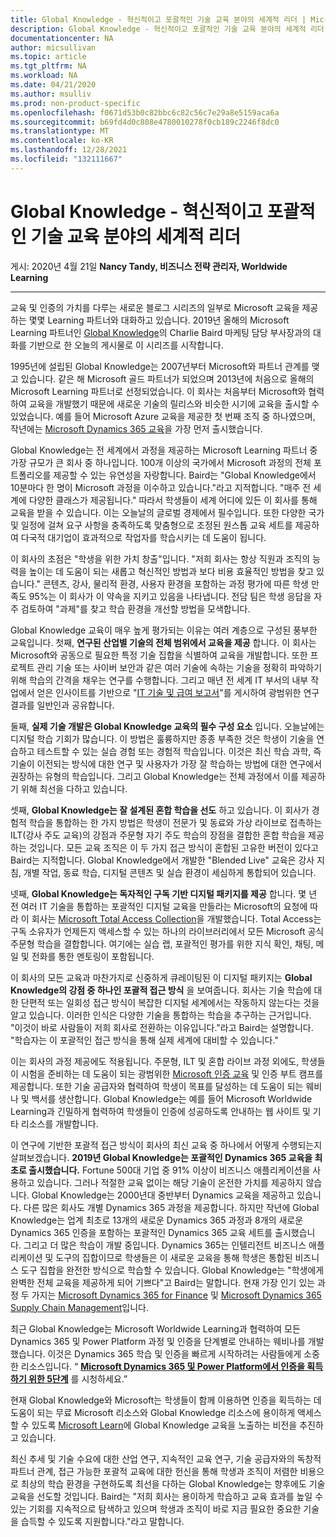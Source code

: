 ```yaml
---
title: Global Knowledge - 혁신적이고 포괄적인 기술 교육 분야의 세계적 리더 | Microsoft Docs
description: Global Knowledge - 혁신적이고 포괄적인 기술 교육 분야의 세계적 리더
documentationcenter: NA
author: micsullivan
ms.topic: article
ms.tgt_pltfrm: NA
ms.workload: NA
ms.date: 04/21/2020
ms.author: msulliv
ms.prod: non-product-specific
ms.openlocfilehash: f0671d53b0c82bbc6c82c56c7e29a8e5159aca6a
ms.sourcegitcommit: b69fd4d0c808e4780010278f0cb189c2246f8dc0
ms.translationtype: MT
ms.contentlocale: ko-KR
ms.lasthandoff: 12/28/2021
ms.locfileid: "132111667"
---
```

# <a name="global-knowledge---a-world-leader-in-innovative-comprehensive-tech-training"></a>Global Knowledge - 혁신적이고 포괄적인 기술 교육 분야의 세계적 리더

게시: 2020년 4월 21일 **Nancy Tandy, 비즈니스 전략 관리자, Worldwide Learning**

___

교육 및 인증의 가치를 다루는 새로운 블로그 시리즈의 일부로 Microsoft 교육을 제공하는 몇몇 Learning 파트너와 대화하고 있습니다. 2019년 올해의 Microsoft Learning 파트너인 [Global Knowledge](https://www.globalknowledge.com/)의 Charlie Baird 마케팅 담당 부사장과의 대화를 기반으로 한 오늘의 게시물로 이 시리즈를 시작합니다.

1995년에 설립된 Global Knowledge는 2007년부터 Microsoft와 파트너 관계를 맺고 있습니다. 같은 해 Microsoft 골드 파트너가 되었으며 2013년에 처음으로 올해의 Microsoft Learning 파트너로 선정되었습니다. 이 회사는 처음부터 Microsoft와 협력하여 교육을 개발했기 때문에 새로운 기술의 릴리스와 비슷한 시기에 교육을 출시할 수 있었습니다. 예를 들어 Microsoft Azure 교육을 제공한 첫 번째 조직 중 하나였으며, 작년에는 [Microsoft Dynamics 365 교육](https://www.globalknowledge.com/us-en/training/course-catalog/brands/microsoft/dynamics-365/)을 가장 먼저 출시했습니다.

Global Knowledge는 전 세계에서 과정을 제공하는 Microsoft Learning 파트너 중 가장 규모가 큰 회사 중 하나입니다. 100개 이상의 국가에서 Microsoft 과정의 전체 포트폴리오를 제공할 수 있는 유연성을 자랑합니다. Baird는 "Global Knowledge에서 10분마다 한 명이 Microsoft 과정을 이수하고 있습니다."라고 지적합니다. "매주 전 세계에 다양한 클래스가 제공됩니다." 따라서 학생들이 세계 어디에 있든 이 회사를 통해 교육을 받을 수 있습니다. 이는 오늘날의 글로벌 경제에서 필수입니다. 또한 다양한 국가 및 일정에 걸쳐 요구 사항을 충족하도록 맞춤형으로 조정된 원스톱 교육 세트를 제공하여 다국적 대기업이 효과적으로 작업자를 학습시키는 데 도움이 됩니다.

이 회사의 초점은 "학생을 위한 가치 창출"입니다. "저희 회사는 항상 직원과 조직의 능력을 높이는 데 도움이 되는 새롭고 혁신적인 방법과 보다 비용 효율적인 방법을 찾고 있습니다." 콘텐츠, 강사, 물리적 환경, 사용자 환경을 포함하는 과정 평가에 따른 학생 만족도 95%는 이 회사가 이 약속을 지키고 있음을 나타냅니다. 전담 팀은 학생 응답을 자주 검토하여 "과제"를 찾고 학습 환경을 개선할 방법을 모색합니다.

Global Knowledge 교육이 매우 높게 평가되는 이유는 여러 계층으로 구성된 풍부한 교육입니다. 첫째, **연구된 산업별 기술의 전체 범위에서 교육을 제공** 합니다. 이 회사는 Microsoft와 공동으로 필요한 특정 기술 집합을 식별하여 교육을 개발합니다. 또한 프로젝트 관리 기술 또는 사이버 보안과 같은 여러 기술에 속하는 기술을 정확히 파악하기 위해 학습의 간격을 채우는 연구를 수행합니다. 그리고 매년 전 세계 IT 부서의 내부 작업에서 얻은 인사이트를 기반으로 "[IT 기술 및 급여 보고서](https://www.globalknowledge.com/us-en/content/salary-report/it-skills-and-salary-report/)"를 게시하여 광범위한 연구 결과를 일반인과 공유합니다.

둘째, **실제 기술 개발은 Global Knowledge 교육의 필수 구성 요소** 입니다. 오늘날에는 디지털 학습 기회가 많습니다. 이 방법은 훌륭하지만 종종 부족한 것은 학생이 기술을 연습하고 테스트할 수 있는 실습 경험 또는 경험적 학습입니다. 이것은 최신 학습 과학, 즉 기술이 이전되는 방식에 대한 연구 및 사용자가 가장 잘 학습하는 방법에 대한 연구에서 권장하는 유형의 학습입니다. 그리고 Global Knowledge는 전체 과정에서 이를 제공하기 위해 최선을 다하고 있습니다.

셋째, **Global Knowledge는 잘 설계된 혼합 학습을 선도** 하고 있습니다. 이 회사가 경험적 학습을 통합하는 한 가지 방법은 학생이 전문가 및 동료와 가상 라이브로 접촉하는 ILT(강사 주도 교육)의 강점과 주문형 자기 주도 학습의 장점을 결합한 혼합 학습을 제공하는 것입니다. 모든 교육 조직은 이 두 가지 접근 방식이 혼합된 고유한 버전이 있다고 Baird는 지적합니다. Global Knowledge에서 개발한 "Blended Live" 교육은 강사 지침, 개별 작업, 동료 학습, 디지털 콘텐츠 및 실습 환경이 세심하게 통합되어 있습니다.

넷째, **Global Knowledge는 독자적인 구독 기반 디지털 패키지를 제공** 합니다. 몇 년 전 여러 IT 기술을 통합하는 포괄적인 디지털 교육을 만들라는 Microsoft의 요청에 따라 이 회사는 [Microsoft Total Access Collection](https://www.globalknowledge.com/us-en/course/91604/microsoft-total-access-collection/)을 개발했습니다. Total Access는 구독 소유자가 언제든지 액세스할 수 있는 하나의 라이브러리에서 모든 Microsoft 공식 주문형 학습을 결합합니다. 여기에는 실습 랩, 포괄적인 평가를 위한 지식 확인, 채팅, 메일 및 전화를 통한 멘토링이 포함됩니다.

이 회사의 모든 교육과 마찬가지로 신중하게 큐레이팅된 이 디지털 패키지는 **Global Knowledge의 강점 중 하나인 포괄적 접근 방식** 을 보여줍니다. 회사는 기술 학습에 대한 단편적 또는 일회성 접근 방식이 복잡한 디지털 세계에서는 작동하지 않는다는 것을 알고 있습니다. 이러한 인식은 다양한 기술을 통합하는 학습을 추구하는 근거입니다. "이것이 바로 사람들이 저희 회사로 전환하는 이유입니다."라고 Baird는 설명합니다. "학습자는 이 포괄적인 접근 방식을 통해 실제 세계에 대비할 수 있습니다."  

이는 회사의 과정 제공에도 적용됩니다. 주문형, ILT 및 혼합 라이브 과정 외에도, 학생들이 시험을 준비하는 데 도움이 되는 광범위한 [Microsoft 인증 교육](https://www.globalknowledge.com/us-en/training/certification-prep/brands/microsoft/) 및 인증 부트 캠프를 제공합니다. 또한 기술 공급자와 협력하여 학생이 목표를 달성하는 데 도움이 되는 웨비나 및 백서를 생산합니다. Global Knowledge는 예를 들어 Microsoft Worldwide Learning과 긴밀하게 협력하여 학생들이 인증에 성공하도록 안내하는 웹 사이트 및 기타 리소스를 개발합니다.  

이 연구에 기반한 포괄적 접근 방식이 회사의 최신 교육 중 하나에서 어떻게 수행되는지 살펴보겠습니다. **2019년 Global Knowledge는 포괄적인 Dynamics 365 교육을 최초로 출시했습니다.** Fortune 500대 기업 중 91% 이상이 비즈니스 애플리케이션을 사용하고 있습니다. 그러나 적절한 교육 없이는 해당 기술이 온전한 가치를 제공하지 않습니다. Global Knowledge는 2000년대 중반부터 Dynamics 교육을 제공하고 있습니다. 다른 많은 회사도 개별 Dynamics 365 과정을 제공합니다. 하지만 작년에 Global Knowledge는 업계 최초로 13개의 새로운 Dynamics 365 과정과 8개의 새로운 Dynamics 365 인증을 포함하는 포괄적인 Dynamics 365 교육 세트를 출시했습니다. 그리고 더 많은 학습이 개발 중입니다. Dynamics 365는 인텔리전트 비즈니스 애플리케이션 및 도구의 집합이므로 학생들은 이 새로운 교육을 통해 학생은 통합된 비즈니스 도구 집합을 완전한 방식으로 학습할 수 있습니다. Global Knowledge는 "학생에게 완벽한 전체 교육을 제공하게 되어 기쁘다"고 Baird는 말합니다. 현재 가장 인기 있는 과정 두 가지는 [Microsoft Dynamics 365 for Finance](https://www.globalknowledge.com/us-en/course/181104/microsoft-dynamics-365-for-finance-mb-310t00/) 및 [Microsoft Dynamics 365 Supply Chain Management](https://www.globalknowledge.com/us-en/course/181109/microsoft-dynamics-365-supply-chain-management/)입니다.

최근 Global Knowledge는 Microsoft Worldwide Learning과 협력하여 모든 Dynamics 365 및 Power Platform 과정 및 인증을 단계별로 안내하는 웨비나를 개발했습니다. 이것은 Dynamics 365 학습 및 인증을 빠르게 시작하려는 사람들에게 소중한 리소스입니다. “ **[Microsoft Dynamics 365 및 Power Platform에서 인증을 획득하기 위한 5단계](https://www.globalknowledge.com/us-en/resources/resource-library/recorded-webinar/5-steps-to-getting-certified-on-microsoft-dynamics-365-and-power-platform/)** 를 시청하세요.”

현재 Global Knowledge와 Microsoft는 학생들이 함께 이용하면 인증을 획득하는 데 도움이 되는 무료 Microsoft 리소스와 Global Knowledge 리소스에 용이하게 액세스할 수 있도록 [Microsoft Learn](https://docs.microsoft.com/learn/certifications/browse/?products=dynamics%2Cpower-platform&page=1&wt.mc_id=mim_msl_blg_BlogGK_prm_BlogGK_2020421)에 Global Knowledge 교육을 노출하는 비전을 추진하고 있습니다.

최신 추세 및 기술 수요에 대한 산업 연구, 지속적인 교육 연구, 기술 공급자와의 독창적 파트너 관계, 접근 가능한 포괄적 교육에 대한 헌신을 통해 학생과 조직이 저렴한 비용으로 최상의 학습 환경을 구현하도록 최선을 다하는 Global Knowledge는 향후에도 기술 교육을 선도할 것입니다. Baird는 "저희 회사는 용이하게 학습하고 교육 효과를 높일 수 있는 기회를 지속적으로 탐색하고 있으며 학생과 조직이 바로 지금 필요한 중요한 기술을 습득할 수 있도록 지원합니다."라고 말합니다.
